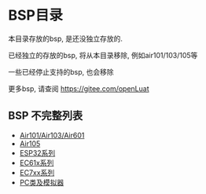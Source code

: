 # BSP目录

本目录存放的bsp, 是还没独立存放的.

已经独立的存放的bsp, 将从本目录移除, 例如air101/103/105等

一些已经停止支持的bsp, 也会移除

更多bsp, 请查阅 https://gitee.com/openLuat

## BSP 不完整列表

* [Air101/Air103/Air601](https://gitee.com/openLuat/luatos-soc-air101)
* [Air105](https://gitee.com/openLuat/luatos-soc-air105)
* [ESP32系列](https://gitee.com/openLuat/luatos-soc-idf5)
* [EC61x系列](https://gitee.com/openLuat/luatos-soc-2022)
* [EC7xx系列](https://gitee.com/openLuat/luatos-soc-2023)
* [PC类及模拟器](https://gitee.com/openLuat/luatos-soc-pc)
